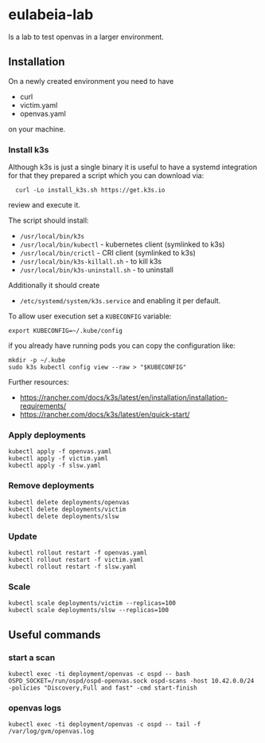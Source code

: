 # eulabeia-lab

Is a lab to test openvas in a larger environment.

## Installation

On a newly created environment you need to have
- curl
- victim.yaml
- openvas.yaml

on your machine.

### Install k3s

Although k3s is just a single binary it is useful to have a systemd integration for that they prepared a script which you can download via:

```
  curl -Lo install_k3s.sh https://get.k3s.io
```

review and execute it.

The script should install:
- `/usr/local/bin/k3s`
- `/usr/local/bin/kubectl` - kubernetes client (symlinked to k3s)
- `/usr/local/bin/crictl` - CRI client (symlinked to k3s)
- `/usr/local/bin/k3s-killall.sh` - to kill k3s
- `/usr/local/bin/k3s-uninstall.sh` - to uninstall

Additionally it should create
- `/etc/systemd/system/k3s.service`
and enabling it per default.

To allow user execution set a `KUBECONFIG` variable:


```
export KUBECONFIG=~/.kube/config
```

if you already have running pods you can copy the configuration like:

```
mkdir -p ~/.kube
sudo k3s kubectl config view --raw > "$KUBECONFIG"
```

Further resources:
- https://rancher.com/docs/k3s/latest/en/installation/installation-requirements/
- https://rancher.com/docs/k3s/latest/en/quick-start/

### Apply deployments

```
kubectl apply -f openvas.yaml
kubectl apply -f victim.yaml
kubectl apply -f slsw.yaml
```

### Remove deployments

```
kubectl delete deployments/openvas
kubectl delete deployments/victim
kubectl delete deployments/slsw
```

### Update

```
kubectl rollout restart -f openvas.yaml
kubectl rollout restart -f victim.yaml
kubectl rollout restart -f slsw.yaml
```

### Scale
```
kubectl scale deployments/victim --replicas=100
kubectl scale deployments/slsw --replicas=100
```

## Useful commands

### start a scan

```
kubectl exec -ti deployment/openvas -c ospd -- bash
OSPD_SOCKET=/run/ospd/ospd-openvas.sock ospd-scans -host 10.42.0.0/24 -policies "Discovery,Full and fast" -cmd start-finish
```

### openvas logs
```
kubectl exec -ti deployment/openvas -c ospd -- tail -f /var/log/gvm/openvas.log 
```
